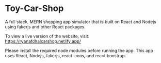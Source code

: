 # Toy-Car-Shop 
A full stack, MERN shopping app simulator that is built on React and Nodejs using fakerjs and other React packages.

To view a live version of the website, visit: https://ryanafdhalcarshop.netlify.app/

Please install the required node modules before running the app. This app uses React, Nodejs, fakerjs, react icons, and react boostrap.
